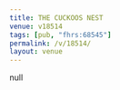 ```yaml
---
title: THE CUCKOOS NEST
venue: v18514
tags: [pub, "fhrs:68545"]
permalink: /v/18514/
layout: venue
---
```

null